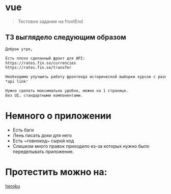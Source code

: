 # vue

> Тестовое задание на frontEnd

## ТЗ выглядело следующим образом

``` bash
Доброе утро,

Есть плохо сделанный фронт для API:
https://rates.fin.so/currencies
https://rates.fin.so/transfer

Необходимо улучшить работу фронтенда исторической выборки курсов с различных сервисов, курсы этот фронтенд получает по API
*api link*

Нужно сделать максимально удобно, можно на 1 странице.
Без UI, стандартными компонентами.
```

# Немного о приложении
- Есть баги
- Лень писать доки для него
- Есть ~говнокод~ сырой код
- Слишком много правок приходило из-за которых нужно было переделывать приложение.

# Протестить можно на:
[heroku](https://stormy-wildwood-72984.herokuapp.com/)
